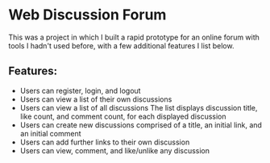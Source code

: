 # Web Discussion Forum

This was a project in which I built a rapid prototype for an online forum with tools I hadn't used before, with a few additional features I list below.  

## Features:

- Users can register, login, and logout
- Users can view a list of their own discussions
- Users can view a list of all discussions
	The list displays discussion title, like count, and comment count, for each displayed discussion
- Users can create new discussions comprised of a title, an initial link, and an initial comment
- Users can add further links to their own discussion
- Users can view, comment, and like/unlike any discussion



